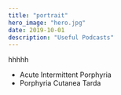 ```yaml
---
title: "portrait"
hero_image: "hero.jpg"
date: 2019-10-01
description: "Useful Podcasts"
---
```

hhhhh

* Acute Intermittent Porphyria
* Porphyria Cutanea Tarda
